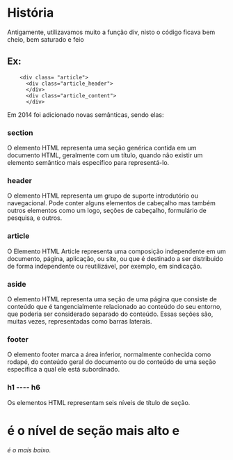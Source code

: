 # História

  Antigamente, utilizavamos muito a função div, nisto o código ficava bem cheio, bem saturado e feio
  ## Ex: <div class="section">
        <div class= "article">
          <div class="article_header">
          </div>
          <div class="article_content">
          </div>
  </div>
  </div>
  
  Em 2014 foi adicionado novas semânticas, sendo elas:
  ### section
  O elemento HTML representa uma seção genérica contida em um documento HTML, geralmente com um título, quando não existir um elemento semântico mais específico para representá-lo.
  ### header
  O elemento HTML representa um grupo de suporte introdutório ou navegacional. Pode conter alguns elementos de cabeçalho mas também outros elementos como um logo, seções de cabeçalho, formulário de pesquisa, e outros.
  ### article
  O Elemento HTML Article representa uma composição independente em um documento, página, aplicação, ou site, ou que é destinado a ser distribuido de forma independente ou reutilizável, por exemplo, em sindicação.
  ### aside
  O elemento HTML representa uma seção de uma página que consiste de conteúdo que é tangencialmente relacionado ao conteúdo do seu entorno, que poderia ser considerado separado do conteúdo. Essas seções são, muitas vezes, representadas como barras laterais.
  ### footer
  O elemento footer marca a área inferior, normalmente conhecida como rodapé, do conteúdo geral do documento ou do conteúdo de uma seção específica a qual ele está subordinado.
  ### h1 ---- h6
  Os elementos HTML representam seis níveis de título de seção. <h1> é o nível de seção mais alto e <h6> é o mais baixo.
